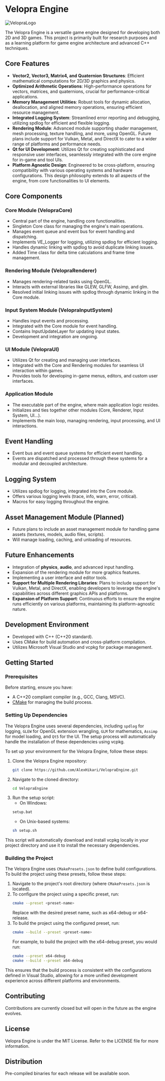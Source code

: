 # Velopra Engine

![VelopraLogo](https://github.com/AlexHikari/VelopraEngine/assets/15806836/30175ac7-1443-4ac9-8e43-8d6c17538a47)


The Velopra Engine is a versatile game engine designed for developing both 2D and 3D games. This project is primarily built for research purposes and as a learning platform for game engine architecture and advanced C++ techniques.

## Core Features

- **Vector2, Vector3, Matrix4, and Quaternion Structures**: Efficient mathematical computations for 2D/3D graphics and physics.
- **Optimized Arithmetic Operations**: High-performance operations for vectors, matrices, and quaternions, crucial for performance-critical applications.
- **Memory Management Utilities**: Robust tools for dynamic allocation, deallocation, and aligned memory operations, ensuring efficient resource management.
- **Integrated Logging System**: Streamlined error reporting and debugging, utilizing spdlog for efficient and flexible logging.
- **Rendering Module**: Advanced module supporting shader management, mesh processing, texture handling, and more, using OpenGL. Future plans include support for Vulkan, Metal, and DirectX to cater to a wider range of platforms and performance needs.
- **Qt for UI Development**: Utilizes Qt for creating sophisticated and responsive user interfaces, seamlessly integrated with the core engine for in-game and tool UIs.
- **Platform Agnostic Design**: Engineered to be cross-platform, ensuring compatibility with various operating systems and hardware configurations. This design philosophy extends to all aspects of the engine, from core functionalities to UI elements.

## Core Components

### Core Module (VelopraCore)
- Central part of the engine, handling core functionalities.
- Singleton Core class for managing the engine's main operations.
- Manages event queue and event bus for event handling and dispatching.
- Implements VE_Logger for logging, utilizing spdlog for efficient logging.
- Handles dynamic linking with spdlog to avoid duplicate linking issues.
- Added Time class for delta time calculations and frame time management.

### Rendering Module (VelopraRenderer)
- Manages rendering-related tasks using OpenGL.
- Interacts with external libraries like GLEW, GLFW, Assimp, and glm.
- Resolved initial linking issues with spdlog through dynamic linking in the Core module.

### Input System Module (VelopraInputSystem)
- Handles input events and processing.
- Integrated with the Core module for event handling.
- Contains InputUpdateLayer for updating input states.
- Development and integration are ongoing.

### UI Module (VelopraUI)
- Utilizes Qt for creating and managing user interfaces.
- Integrated with the Core and Rendering modules for seamless UI interaction within games.
- Provides tools for developing in-game menus, editors, and custom user interfaces.

### Application Module
- The executable part of the engine, where main application logic resides.
- Initializes and ties together other modules (Core, Renderer, Input System, UI...).
- Implements the main loop, managing rendering, input processing, and UI interactions.

## Event Handling
- Event bus and event queue systems for efficient event handling.
- Events are dispatched and processed through these systems for a modular and decoupled architecture.

## Logging System
- Utilizes spdlog for logging, integrated into the Core module.
- Offers various logging levels (trace, info, warn, error, critical).
- Macros for easy logging throughout the engine.

## Asset Management Module (Planned)
- Future plans to include an asset management module for handling game assets (textures, models, audio files, scripts).
- Will manage loading, caching, and unloading of resources.

## Future Enhancements
- Integration of **physics**, **audio**, and advanced input handling.
- Expansion of the rendering module for more graphics features.
- Implementing a user interface and editor tools.
- **Support for Multiple Rendering Libraries**: Plans to include support for Vulkan, Metal, and DirectX, enabling developers to leverage the engine's capabilities across different graphics APIs and platforms.
- **Expansion of Platform Support**: Continuous efforts to ensure the engine runs efficiently on various platforms, maintaining its platform-agnostic nature.

## Development Environment
- Developed with C++ (C++20 standard).
- Uses CMake for build automation and cross-platform compilation.
- Utilizes Microsoft Visual Studio and vcpkg for package management.

## Getting Started

### Prerequisites

Before starting, ensure you have:
- A C++20 compliant compiler (e.g., GCC, Clang, MSVC).
- [CMake](https://cmake.org/download/) for managing the build process.

### Setting Up Dependencies

The Velopra Engine uses several dependencies, including `spdlog` for logging, `GLEW` for OpenGL extension wrangling, `GLM` for mathematics, `Assimp` for model loading, and `Qt5` for the UI. The setup process will automatically handle the installation of these dependencies using vcpkg.

To set up your environment for the Velopra Engine, follow these steps:

1. Clone the Velopra Engine repository:
   ```bash
   git clone https://github.com/AlexHikari/VelopraEngine.git
    ```
2. Navigate to the cloned directory:
   ```bash
   cd VelopraEngine
   ```
3. Run the setup script:
    - On Windows:
   ```bash
   setup.bat
   ```
   - On Unix-based systems:
   ```bash
   sh setup.sh
   ```
This script will automatically download and install vcpkg locally in your project directory and use it to install the necessary dependencies.

### Building the Project

The Velopra Engine uses `CMakePresets.json` to define build configurations. To build the project using these presets, follow these steps:

1. Navigate to the project's root directory (where `CMakePresets.json` is located).
2. To configure the project using a specific preset, run:
   ```bash
   cmake --preset <preset-name>
   ```
   Replace <preset-name> with the desired preset name, such as x64-debug or x64-release.
3. To build the project using the configured preset, run:
   ```bash
   cmake --build --preset <preset-name>
   ```
   For example, to build the project with the x64-debug preset, you would run:
   ```bash
   cmake --preset x64-debug
   cmake --build --preset x64-debug
   ```
This ensures that the build process is consistent with the configurations defined in Visual Studio, allowing for a more unified development experience across different platforms and environments.

## Contributing

Contributions are currently closed but will open in the future as the engine evolves.

## License

Velopra Engine is under the MIT License. Refer to the LICENSE file for more information.

## Distribution

Pre-compiled binaries for each release will be available soon.
